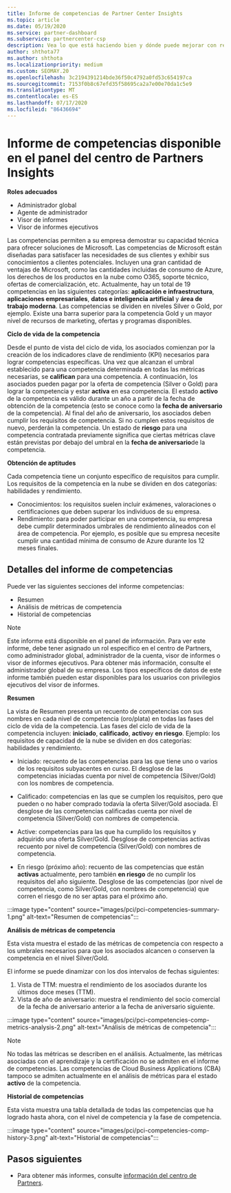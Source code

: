 ```yaml
---
title: Informe de competencias de Partner Center Insights
ms.topic: article
ms.date: 05/19/2020
ms.service: partner-dashboard
ms.subservice: partnercenter-csp
description: Vea lo que está haciendo bien y dónde puede mejorar con respecto a las competencias, los niveles de competencia y las ofertas de Microsoft para ayudarle a ofrecer soluciones de Microsoft.
author: shthota77
ms.author: shthota
ms.localizationpriority: medium
ms.custom: SEOMAY.20
ms.openlocfilehash: 3c2194391214bde36f50c4792a0fd53c654197ca
ms.sourcegitcommit: 7153f0b8c67efd35f58695ca2a7e00e70da1c5e9
ms.translationtype: MT
ms.contentlocale: es-ES
ms.lasthandoff: 07/17/2020
ms.locfileid: "86436694"
---
```

# <a name="competencies-report-available-from-the-partner-center-insights-dashboard"></a>Informe de competencias disponible en el panel del centro de Partners Insights

**Roles adecuados**
- Administrador global
- Agente de administrador
- Visor de informes
- Visor de informes ejecutivos

Las competencias permiten a su empresa demostrar su capacidad técnica para ofrecer soluciones de Microsoft. Las competencias de Microsoft están diseñadas para satisfacer las necesidades de sus clientes y exhibir sus conocimientos a clientes potenciales. Incluyen una gran cantidad de ventajas de Microsoft, como las cantidades incluidas de consumo de Azure, los derechos de los productos en la nube como O365, soporte técnico, ofertas de comercialización, etc. Actualmente, hay un total de 19 competencias en las siguientes categorías: **aplicación e infraestructura**, **aplicaciones empresariales**, **datos e inteligencia artificial** y **área de trabajo moderna**. Las competencias se dividen en niveles Silver o Gold, por ejemplo. Existe una barra superior para la competencia Gold y un mayor nivel de recursos de marketing, ofertas y programas disponibles.  

**Ciclo de vida de la competencia**

Desde el punto de vista del ciclo de vida, los asociados comienzan por la creación de los indicadores clave de rendimiento (KPI) necesarios para lograr competencias específicas. Una vez que alcanzan el umbral establecido para una competencia determinada en todas las métricas necesarias, se **califican** para una competencia. A continuación, los asociados pueden pagar por la oferta de competencia (Silver o Gold) para lograr la competencia y estar **activa** en esa competencia. El estado **activo** de la competencia es válido durante un año a partir de la fecha de obtención de la competencia (esto se conoce como la **fecha de aniversario** de la competencia). Al final del año de aniversario, los asociados deben cumplir los requisitos de competencia. Si no cumplen estos requisitos de nuevo, perderán la competencia. Un estado de **riesgo** para una competencia contratada previamente significa que ciertas métricas clave están previstas por debajo del umbral en la **fecha de aniversario**de la competencia.

**Obtención de aptitudes**

Cada competencia tiene un conjunto específico de requisitos para cumplir. Los requisitos de la competencia en la nube se dividen en dos categorías: habilidades y rendimiento.

- Conocimientos: los requisitos suelen incluir exámenes, valoraciones o certificaciones que deben superar los individuos de su empresa.
- Rendimiento: para poder participar en una competencia, su empresa debe cumplir determinados umbrales de rendimiento alineados con el área de competencia. Por ejemplo, es posible que su empresa necesite cumplir una cantidad mínima de consumo de Azure durante los 12 meses finales.

## <a name="competencies-report-details"></a>Detalles del informe de competencias

Puede ver las siguientes secciones del informe competencias:

- Resumen
- Análisis de métricas de competencia
- Historial de competencias

 > [!NOTE]
 > Este informe está disponible en el panel de información. Para ver este informe, debe tener asignado un rol específico en el centro de Partners, como administrador global, administrador de la cuenta, visor de informes o visor de informes ejecutivos. Para obtener más información, consulte el administrador global de su empresa. Los tipos específicos de datos de este informe también pueden estar disponibles para los usuarios con privilegios ejecutivos del visor de informes.

**Resumen**

La vista de Resumen presenta un recuento de competencias con sus nombres en cada nivel de competencia (oro/plata) en todas las fases del ciclo de vida de la competencia. Las fases del ciclo de vida de la competencia incluyen: **iniciado**, **calificado**, **activo**y **en riesgo**. Ejemplo: los requisitos de capacidad de la nube se dividen en dos categorías: habilidades y rendimiento.

- Iniciado: recuento de las competencias para las que tiene uno o varios de los requisitos subyacentes en curso.
El desglose de las competencias iniciadas cuenta por nivel de competencia (Silver/Gold) con los nombres de competencia.

- Calificado: competencias en las que se cumplen los requisitos, pero que pueden o no haber comprado todavía la oferta Silver/Gold asociada. El desglose de las competencias calificadas cuenta por nivel de competencia (Silver/Gold) con nombres de competencia.

- Active: competencias para las que ha cumplido los requisitos y adquirido una oferta Silver/Gold. Desglose de competencias activas recuento por nivel de competencia (Silver/Gold) con nombres de competencia.

- En riesgo (próximo año): recuento de las competencias que están **activas** actualmente, pero también **en riesgo** de no cumplir los requisitos del año siguiente.
Desglose de las competencias (por nivel de competencia, como Silver/Gold, con nombres de competencia) que corren el riesgo de no ser aptas para el próximo año.

:::image type="content" source="images/pci/pci-competencies-summary-1.png" alt-text="Resumen de competencias":::

**Análisis de métricas de competencia**

Esta vista muestra el estado de las métricas de competencia con respecto a los umbrales necesarios para que los asociados alcancen o conserven la competencia en el nivel Silver/Gold. 

El informe se puede dinamizar con los dos intervalos de fechas siguientes:

1. Vista de TTM: muestra el rendimiento de los asociados durante los últimos doce meses (TTM).
2. Vista de año de aniversario: muestra el rendimiento del socio comercial de la fecha de aniversario anterior a la fecha de aniversario siguiente.

:::image type="content" source="images/pci/pci-competencies-comp-metrics-analysis-2.png" alt-text="Análisis de métricas de competencia":::

> [!NOTE]
 > No todas las métricas se describen en el análisis. Actualmente, las métricas asociadas con el aprendizaje y la certificación no se admiten en el informe de competencias. Las competencias de Cloud Business Applications (CBA) tampoco se admiten actualmente en el análisis de métricas para el estado **activo** de la competencia.

**Historial de competencias**

Esta vista muestra una tabla detallada de todas las competencias que ha logrado hasta ahora, con el nivel de competencia y la fase de competencia.

:::image type="content" source="images/pci/pci-competencies-comp-history-3.png" alt-text="Historial de competencias":::

## <a name="next-steps"></a>Pasos siguientes

- Para obtener más informes, consulte [información del centro de Partners](partner-center-insights.md).
